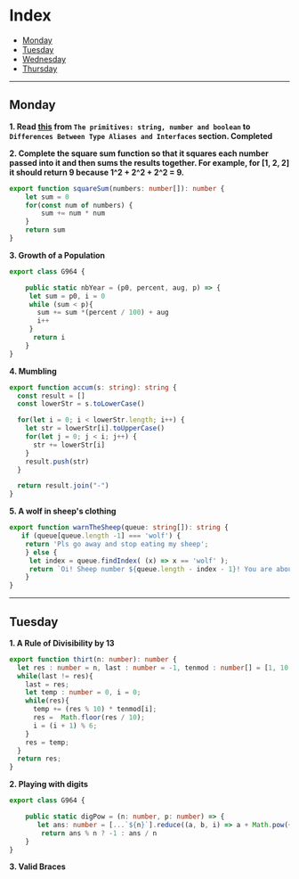 # Index
- [Monday](#monday)
- [Tuesday](#tuesday)
- [Wednesday](#wednesday)
- [Thursday](#thursday)
---

## Monday

**1. Read [this](https://www.typescriptlang.org/docs/handbook/2/everyday-types.html) from `The primitives: string, number and boolean` to `Differences Between Type Aliases and Interfaces` section. Completed**

**2. Complete the square sum function so that it squares each number passed into it and then sums the results together.
For example, for [1, 2, 2] it should return 9 because 1^2 + 2^2 + 2^2 = 9.**
```Typescript
export function squareSum(numbers: number[]): number {
    let sum = 0
    for(const num of numbers) {
        sum += num * num
    }
    return sum
}
```

**3. Growth of a Population**
```Typescript
export class G964 {

    public static nbYear = (p0, percent, aug, p) => {
     let sum = p0, i = 0
     while (sum < p){
       sum += sum *(percent / 100) + aug
       i++
     }
      return i
    }
}
```

**4. Mumbling**
```Typescript
export function accum(s: string): string {
  const result = []
  const lowerStr = s.toLowerCase()

  for(let i = 0; i < lowerStr.length; i++) {
    let str = lowerStr[i].toUpperCase()
    for(let j = 0; j < i; j++) {
      str += lowerStr[i]
    }
    result.push(str)
  }

  return result.join("-")
}
```

**5. A wolf in sheep's clothing**
```Typescript
export function warnTheSheep(queue: string[]): string {
   if (queue[queue.length -1] === 'wolf') {
    return 'Pls go away and stop eating my sheep';
    } else {
     let index = queue.findIndex( (x) => x == 'wolf' );
     return `Oi! Sheep number ${queue.length - index - 1}! You are about to be eaten by a wolf!`;
    }
}
```

---

## Tuesday

**1. A Rule of Divisibility by 13**
```Typescript
export function thirt(n: number): number {
  let res : number = n, last : number = -1, tenmod : number[] = [1, 10, 9, 12, 3, 4];
  while(last != res){
    last = res;
    let temp : number = 0, i = 0;
    while(res){
      temp += (res % 10) * tenmod[i];
      res =  Math.floor(res / 10);
      i = (i + 1) % 6;
    }
    res = temp;
  }
  return res;
}
```

**2. Playing with digits**
```Typescript
export class G964 {

    public static digPow = (n: number, p: number) => {
       let ans: number = [...`${n}`].reduce((a, b, i) => a + Math.pow(+b, p + i), 0)
        return ans % n ? -1 : ans / n
    }
}
```

**3. Valid Braces**
```Javascript
